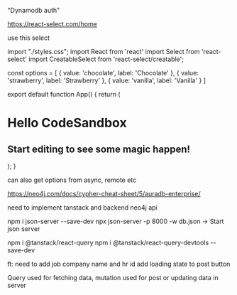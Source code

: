 "Dynamodb auth"

https://react-select.com/home

use this select

import "./styles.css";
import React from 'react'
import Select from 'react-select'
import CreatableSelect from 'react-select/creatable';

const options = [
{ value: 'chocolate', label: 'Chocolate' },
{ value: 'strawberry', label: 'Strawberry' },
{ value: 'vanilla', label: 'Vanilla' }
]

export default function App() {
return (

<div className="App">
<h1>Hello CodeSandbox</h1>
<h2>Start editing to see some magic happen!</h2>
<CreatableSelect isMulti options={options} />
</div>
);
}

can also get options from async, remote etc

https://neo4j.com/docs/cypher-cheat-sheet/5/auradb-enterprise/

need to implement tanstack and backend neo4j api

npm i json-server --save-dev
npx json-server -p 8000 -w db.json -> Start json server

npm i @tanstack/react-query
npm i @tanstack/react-query-devtools --save-dev

ft: need to add job company name and hr id
add loading state to post button

Query used for fetching data, mutation used for post or updating data in server
